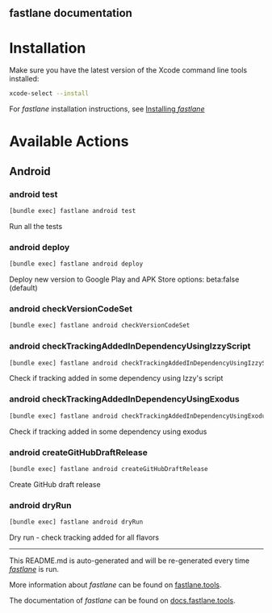 fastlane documentation
----

# Installation

Make sure you have the latest version of the Xcode command line tools installed:

```sh
xcode-select --install
```

For _fastlane_ installation instructions, see [Installing _fastlane_](https://docs.fastlane.tools/#installing-fastlane)

# Available Actions

## Android

### android test

```sh
[bundle exec] fastlane android test
```

Run all the tests

### android deploy

```sh
[bundle exec] fastlane android deploy
```

Deploy new version to Google Play and APK Store options: beta:false (default)

### android checkVersionCodeSet

```sh
[bundle exec] fastlane android checkVersionCodeSet
```



### android checkTrackingAddedInDependencyUsingIzzyScript

```sh
[bundle exec] fastlane android checkTrackingAddedInDependencyUsingIzzyScript
```

Check if tracking added in some dependency using Izzy's script

### android checkTrackingAddedInDependencyUsingExodus

```sh
[bundle exec] fastlane android checkTrackingAddedInDependencyUsingExodus
```

Check if tracking added in some dependency using exodus

### android createGitHubDraftRelease

```sh
[bundle exec] fastlane android createGitHubDraftRelease
```

Create GitHub draft release

### android dryRun

```sh
[bundle exec] fastlane android dryRun
```

Dry run - check tracking added for all flavors

----

This README.md is auto-generated and will be re-generated every time [_fastlane_](https://fastlane.tools) is run.

More information about _fastlane_ can be found on [fastlane.tools](https://fastlane.tools).

The documentation of _fastlane_ can be found on [docs.fastlane.tools](https://docs.fastlane.tools).
